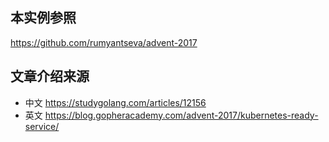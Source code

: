 ## 本实例参照

https://github.com/rumyantseva/advent-2017

## 文章介绍来源
* 中文 https://studygolang.com/articles/12156
* 英文 https://blog.gopheracademy.com/advent-2017/kubernetes-ready-service/

